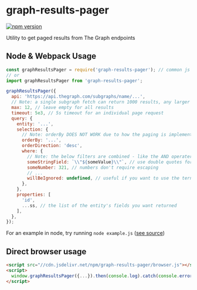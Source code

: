 # graph-results-pager

[![npm version](https://badge.fury.io/js/graph-results-pager.svg)](https://badge.fury.io/js/graph-results-pager)

Utility to get paged results from The Graph endpoints

## Node & Webpack Usage

```javascript
const graphResultsPager = require('graph-results-pager'); // common js
// or
import graphResultsPager from 'graph-results-pager';

graphResultsPager({
  api: 'https://api.thegraph.com/subgraphs/name/...',
  // Note: a single subgraph fetch can return 1000 results, any larger numbers will trigger multiple fetches
  max: 12, // leave empty for all results
  timeout: 5e3, // 5s timeout for an individual page request
  query: {
    entity: '...',
    selection: {
      // Note: orderBy DOES NOT WORK due to how the paging is implemented, it is overriden by id
      orderBy: '...',
      orderDirection: 'desc',
      where: {
        // Note: the below filters are combined - like the AND operater in an SQL WHERE clause
        someStringField: `\\"${someValue}\\"`, // use double quotes for strings / bytes / addresses
        someNumber: 321, // numbers don't require escaping
        // ...
        willBeIgnored: undefined, // useful if you want to use the ternary operator for inline checks
      },
    },
    properties: [
      'id',
      ...ss, // the list of the entity's fields you want returned
    ],
  },
});
```

For an example in node, try running `node example.js`
([see source](./example.js))

## Direct browser usage

```html
<script src="//cdn.jsdelivr.net/npm/graph-results-pager/browser.js"></script>
<script>
  window.graphResultsPager({...}).then(console.log).catch(console.error)
</script>
```

